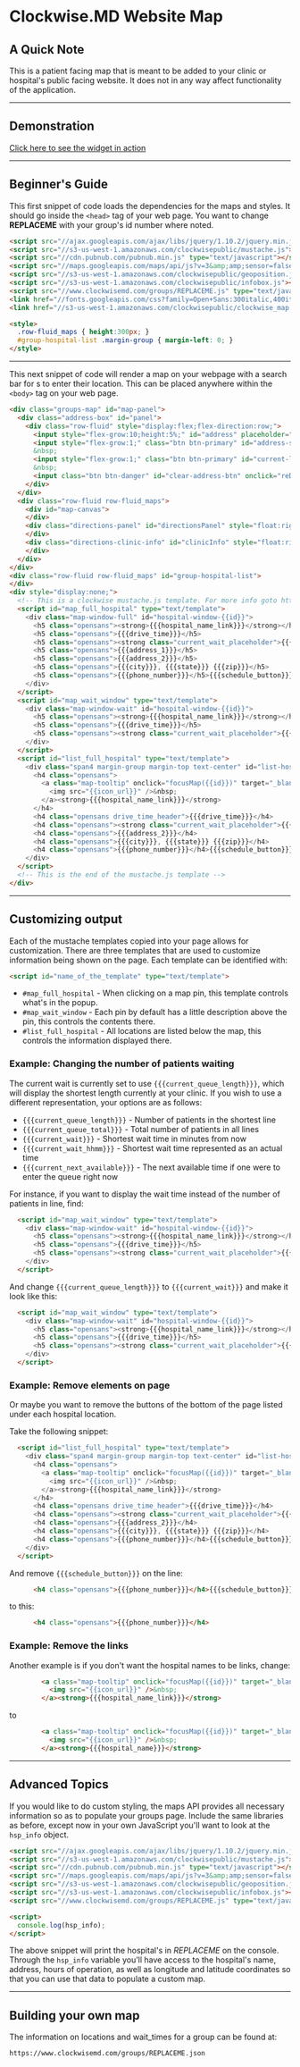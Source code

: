 # Clockwise.MD Website Map

## A Quick Note

This is a patient facing map that is meant to be added to your clinic or hospital's public
facing website. It does not in any way affect functionality of the application.

---

## Demonstration

[Click here to see the widget in action](http://lightshedhealth.github.io/Website-Map-API/)

---

## Beginner's Guide

This first snippet of code loads the dependencies for the maps and styles. It should go inside the
`<head>` tag of your web page. You want to change __REPLACEME__ with your group's id number where noted.

```html
<script src="//ajax.googleapis.com/ajax/libs/jquery/1.10.2/jquery.min.js"></script>
<script src="//s3-us-west-1.amazonaws.com/clockwisepublic/mustache.js"></script>
<script src="//cdn.pubnub.com/pubnub.min.js" type="text/javascript"></script>
<script src="//maps.googleapis.com/maps/api/js?v=3&amp;amp;sensor=false" type="text/javascript"></script>
<script src="//s3-us-west-1.amazonaws.com/clockwisepublic/geoposition.js"></script>
<script src="//s3-us-west-1.amazonaws.com/clockwisepublic/infobox.js"></script>
<script src="//www.clockwisemd.com/groups/REPLACEME.js" type="text/javascript"></script>
<link href="//fonts.googleapis.com/css?family=Open+Sans:300italic,400italic,600italic,300,400,600" media="screen" rel="stylesheet" />
<link href="//s3-us-west-1.amazonaws.com/clockwisepublic/clockwise_map.css" media="all" rel="stylesheet" />

<style>
  .row-fluid_maps { height:300px; }
  #group-hospital-list .margin-group { margin-left: 0; }
</style>
```

---
This next snippet of code will render a map on your webpage with a search bar for 
s to enter
their location. This can be placed anywhere within the `<body>` tag on your web page.

```html
<div class="groups-map" id="map-panel">
  <div class="address-box" id="panel">
    <div class="row-fluid" style="display:flex;flex-direction:row;">
      <input style="flex-grow:10;height:5%;" id="address" placeholder="Current Address" type="text" value="" />
      <input style="flex-grow:1;" class="btn btn-primary" id="address-search-btn" onclick="codeAddress()" type="button" value="Search Nearby" />
      &nbsp;
      <input style="flex-grow:1;" class="btn btn-primary" id="current-location-btn" onclick="findPosition()" style="display:none;" type="button" value="Use My Location" />
      &nbsp;
      <input class="btn btn-danger" id="clear-address-btn" onclick="reDrawMap()" style="display:none;flex-grow:1;" type="button" value="Clear Search" />
    </div>
  </div>
  <div class="row-fluid row-fluid_maps">
    <div id="map-canvas">
    </div>
    <div class="directions-panel" id="directionsPanel" style="float:right;height:65%;display:none">
    </div>
    <div class="directions-clinic-info" id="clinicInfo" style="float:right;height:35%;display:none">
    </div>
  </div>
</div>
<div class="row-fluid row-fluid_maps" id="group-hospital-list">
</div>
<div style="display:none;">
  <!-- This is a clockwise mustache.js template. For more info goto https://mustache.github.io/ -->
  <script id="map_full_hospital" type="text/template">
    <div class="map-window-full" id="hospital-window-{{id}}">
      <h5 class="opensans"><strong>{{{hospital_name_link}}}</strong></h5>
      <h5 class="opensans">{{{drive_time}}}</h5>
      <h5 class="opensans"><strong class="current_wait_placeholder">{{{current_queue_length}}}</strong>&nbsp;in line.</h5>
      <h5 class="opensans">{{{address_1}}}</h5>
      <h5 class="opensans">{{{address_2}}}</h5>
      <h5 class="opensans">{{{city}}}, {{{state}}} {{{zip}}}</h5>
      <h5 class="opensans">{{{phone_number}}}</h5>{{{schedule_button}}}
    </div>
  </script>
  <script id="map_wait_window" type="text/template">
    <div class="map-window-wait" id="hospital-window-{{id}}">
      <h5 class="opensans"><strong>{{{hospital_name_link}}}</strong></h5>
      <h5 class="opensans">{{{drive_time}}}</h5>
      <h5 class="opensans"><strong class="current_wait_placeholder">{{{current_queue_length}}}</strong>&nbsp;in line.</h5>
    </div>
  </script>
  <script id="list_full_hospital" type="text/template">
    <div class="span4 margin-group margin-top text-center" id="list-hospital-{{id}}" style="height:300px">
      <h4 class="opensans">
        <a class="map-tooltip" onclick="focusMap({{id}})" target="_blank" title="">
          <img src="{{icon_url}}" />&nbsp;
        </a><strong>{{{hospital_name_link}}}</strong>
      </h4>
      <h4 class="opensans drive_time_header">{{{drive_time}}}</h4>
      <h4 class="opensans"><strong class="current_wait_placeholder">{{{current_queue_length}}}</strong>&nbsp;in line.</h4><h4 class="opensans">{{{address_1}}}</h4>
      <h4 class="opensans">{{{address_2}}}</h4>
      <h4 class="opensans">{{{city}}}, {{{state}}} {{{zip}}}</h4>
      <h4 class="opensans">{{{phone_number}}}</h4>{{{schedule_button}}}
    </div>
  </script>
  <!-- This is the end of the mustache.js template -->
</div>
```

---

## Customizing output

Each of the mustache templates copied into your page allows for customization. There are three
templates that are used to customize information being shown on the page. Each template can
be identified with:

```html
<script id="name_of_the_template" type="text/template">
```

- `#map_full_hospital` - When clicking on a map pin, this template controls what's in the popup.
- `#map_wait_window` - Each pin by default has a little description above the pin, this controls the contents there.
- `#list_full_hospital` - All locations are listed below the map, this controls the information displayed there.

### Example: Changing the number of patients waiting

The current wait is currently set to use `{{{current_queue_length}}}`, which will display the shortest
length currently at your clinic. If you wish to use a different representation, your options are as follows:

- `{{{current_queue_length}}}` - Number of patients in the shortest line
- `{{{current_queue_total}}}` - Total number of patients in all lines
- `{{{current_wait}}}` - Shortest wait time in minutes from now
- `{{{current_wait_hhmm}}}` - Shortest wait time represented as an actual time
- `{{{current_next_available}}}` - The next available time if one were to enter the queue right now

For instance, if you want to display the wait time instead of the number of patients in line, find:

```html
  <script id="map_wait_window" type="text/template">
    <div class="map-window-wait" id="hospital-window-{{id}}">
      <h5 class="opensans"><strong>{{{hospital_name_link}}}</strong></h5>
      <h5 class="opensans">{{{drive_time}}}</h5>
      <h5 class="opensans"><strong class="current_wait_placeholder">{{{current_queue_length}}}</strong>&nbsp;in line.</h5>
    </div>
  </script>
```

And change `{{{current_queue_length}}}` to `{{{current_wait}}}` and make it look like this:

```html
  <script id="map_wait_window" type="text/template">
    <div class="map-window-wait" id="hospital-window-{{id}}">
      <h5 class="opensans"><strong>{{{hospital_name_link}}}</strong></h5>
      <h5 class="opensans">{{{drive_time}}}</h5>
      <h5 class="opensans"><strong class="current_wait_placeholder">{{{current_wait}}}</strong>&nbsp;min wait.</h5>
    </div>
  </script>
```

### Example: Remove elements on page

Or maybe you want to remove the buttons of the bottom of the page listed under each hospital location.

Take the following snippet:

```html
  <script id="list_full_hospital" type="text/template">
    <div class="span4 margin-group margin-top text-center" id="list-hospital-{{id}}" style="height:300px">
      <h4 class="opensans">
        <a class="map-tooltip" onclick="focusMap({{id}})" target="_blank" title="">
          <img src="{{icon_url}}" />&nbsp;
        </a><strong>{{{hospital_name_link}}}</strong>
      </h4>
      <h4 class="opensans drive_time_header">{{{drive_time}}}</h4>
      <h4 class="opensans"><strong class="current_wait_placeholder">{{{current_queue_length}}}</strong>&nbsp;in line.</h4><h4 class="opensans">{{{address_1}}}</h4>
      <h4 class="opensans">{{{address_2}}}</h4>
      <h4 class="opensans">{{{city}}}, {{{state}}} {{{zip}}}</h4>
      <h4 class="opensans">{{{phone_number}}}</h4>{{{schedule_button}}}
    </div>
  </script>
```

And remove `{{{schedule_button}}}` on the line:

```html
      <h4 class="opensans">{{{phone_number}}}</h4>{{{schedule_button}}}
```

to this:

```html
      <h4 class="opensans">{{{phone_number}}}</h4>
```

### Example: Remove the links

Another example is if you don't want the hospital names to be links, change:

```html
        <a class="map-tooltip" onclick="focusMap({{id}})" target="_blank" title="">
          <img src="{{icon_url}}" />&nbsp;
        </a><strong>{{{hospital_name_link}}}</strong>
```

to

```html
        <a class="map-tooltip" onclick="focusMap({{id}})" target="_blank" title="">
          <img src="{{icon_url}}" />&nbsp;
        </a><strong>{{{hospital_name}}}</strong>
```

---

## Advanced Topics

If you would like to do custom styling, the maps API provides all necessary information so as to
populate your groups page. Include the same libraries as before, except now in your own
JavaScript you'll want to look at the `hsp_info` object.

```html
<script src="//ajax.googleapis.com/ajax/libs/jquery/1.10.2/jquery.min.js"></script>
<script src="//s3-us-west-1.amazonaws.com/clockwisepublic/mustache.js"></script>
<script src="//cdn.pubnub.com/pubnub.min.js" type="text/javascript"></script>
<script src="//maps.googleapis.com/maps/api/js?v=3&amp;amp;sensor=false" type="text/javascript"></script>
<script src="//s3-us-west-1.amazonaws.com/clockwisepublic/geoposition.js"></script>
<script src="//s3-us-west-1.amazonaws.com/clockwisepublic/infobox.js"></script>
<script src="//www.clockwisemd.com/groups/REPLACEME.js" type="text/javascript"></script>

<script>
  console.log(hsp_info);
</script>
```

The above snippet will print the hospital's in _REPLACEME_ on the console. Through the `hsp_info`
variable you'll have access to the hospital's name, address, hours of operation, as well as
longitude and latitude coordinates so that you can use that data to populate a custom map.

---

## Building your own map

The information on locations and wait_times for a group can be found at:

```
https://www.clockwisemd.com/groups/REPLACEME.json
```
